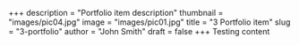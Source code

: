 +++
description = "Portfolio item description"
thumbnail = "images/pic04.jpg"
image = "images/pic01.jpg"
title = "3 Portfolio item"
slug = "3-portfolio"
author = "John Smith"
draft = false
+++
Testing content